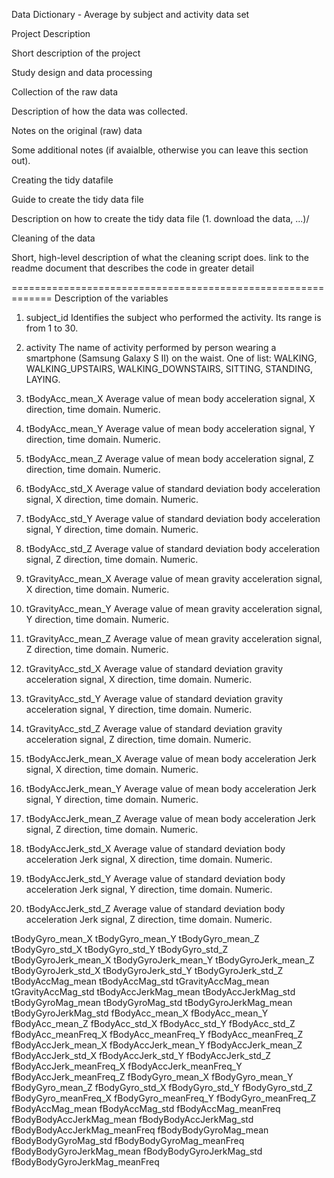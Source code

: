 Data Dictionary - Average by subject and activity data set

Project Description

Short description of the project

Study design and data processing

Collection of the raw data

Description of how the data was collected.

Notes on the original (raw) data

Some additional notes (if avaialble, otherwise you can leave this section out).

Creating the tidy datafile

Guide to create the tidy data file

Description on how to create the tidy data file (1. download the data, ...)/

Cleaning of the data

Short, high-level description of what the cleaning script does. link to the readme document that describes the code in greater detail

=============================================================
Description of the variables

1. subject_id
  	Identifies the subject who performed the activity. 
	Its range is from 1 to 30.

2. activity
	The name of activity performed by person wearing a smartphone (Samsung Galaxy S II) on the waist.
	One of list: WALKING, WALKING_UPSTAIRS, WALKING_DOWNSTAIRS, SITTING, STANDING, LAYING.

3. tBodyAcc_mean_X
Average value of mean body acceleration signal, X direction, time domain.
Numeric.

4. tBodyAcc_mean_Y
Average value of mean body acceleration signal, Y direction, time domain.
Numeric.

5. tBodyAcc_mean_Z
Average value of mean body acceleration signal, Z direction, time domain.
Numeric.
 
6. tBodyAcc_std_X
Average value of standard deviation body acceleration signal, X direction, time domain.
Numeric.
 
7. tBodyAcc_std_Y
Average value of standard deviation body acceleration signal, Y direction, time domain.
Numeric.
 
8. tBodyAcc_std_Z
Average value of standard deviation body acceleration signal, Z direction, time domain.
Numeric.
 
9. tGravityAcc_mean_X
Average value of mean gravity acceleration signal, X direction, time domain.
Numeric.
 
10. tGravityAcc_mean_Y
Average value of mean gravity acceleration signal, Y direction, time domain.
Numeric.
 
11. tGravityAcc_mean_Z
Average value of mean gravity acceleration signal, Z direction, time domain.
Numeric.
 
12. tGravityAcc_std_X
Average value of standard deviation gravity acceleration signal, X direction, time domain.
Numeric.
 
13. tGravityAcc_std_Y
Average value of standard deviation gravity acceleration signal, Y direction, time domain.
Numeric.
 
14. tGravityAcc_std_Z
Average value of standard deviation gravity acceleration signal, Z direction, time domain.
Numeric.
 
15. tBodyAccJerk_mean_X
Average value of mean body acceleration Jerk signal, X direction, time domain.
Numeric.
 
16. tBodyAccJerk_mean_Y
Average value of mean body acceleration Jerk signal, Y direction, time domain.
Numeric.
 
17. tBodyAccJerk_mean_Z
Average value of mean body acceleration Jerk signal, Z direction, time domain.
Numeric.
 
18. tBodyAccJerk_std_X
Average value of standard deviation body acceleration Jerk signal, X direction, time domain.
Numeric.
 
19. tBodyAccJerk_std_Y
Average value of standard deviation body acceleration Jerk signal, Y direction, time domain.
Numeric.
 
20. tBodyAccJerk_std_Z
Average value of standard deviation body acceleration Jerk signal, Z direction, time domain.
Numeric.
 
tBodyGyro_mean_X
tBodyGyro_mean_Y
tBodyGyro_mean_Z
tBodyGyro_std_X
tBodyGyro_std_Y
tBodyGyro_std_Z
tBodyGyroJerk_mean_X
tBodyGyroJerk_mean_Y
tBodyGyroJerk_mean_Z
tBodyGyroJerk_std_X
tBodyGyroJerk_std_Y
tBodyGyroJerk_std_Z
tBodyAccMag_mean
tBodyAccMag_std
tGravityAccMag_mean
tGravityAccMag_std
tBodyAccJerkMag_mean
tBodyAccJerkMag_std
tBodyGyroMag_mean
tBodyGyroMag_std
tBodyGyroJerkMag_mean
tBodyGyroJerkMag_std
fBodyAcc_mean_X
fBodyAcc_mean_Y
fBodyAcc_mean_Z
fBodyAcc_std_X
fBodyAcc_std_Y
fBodyAcc_std_Z
fBodyAcc_meanFreq_X
fBodyAcc_meanFreq_Y
fBodyAcc_meanFreq_Z
fBodyAccJerk_mean_X
fBodyAccJerk_mean_Y
fBodyAccJerk_mean_Z
fBodyAccJerk_std_X
fBodyAccJerk_std_Y
fBodyAccJerk_std_Z
fBodyAccJerk_meanFreq_X
fBodyAccJerk_meanFreq_Y
fBodyAccJerk_meanFreq_Z
fBodyGyro_mean_X
fBodyGyro_mean_Y
fBodyGyro_mean_Z
fBodyGyro_std_X
fBodyGyro_std_Y
fBodyGyro_std_Z
fBodyGyro_meanFreq_X
fBodyGyro_meanFreq_Y
fBodyGyro_meanFreq_Z
fBodyAccMag_mean
fBodyAccMag_std
fBodyAccMag_meanFreq
fBodyBodyAccJerkMag_mean
fBodyBodyAccJerkMag_std
fBodyBodyAccJerkMag_meanFreq
fBodyBodyGyroMag_mean
fBodyBodyGyroMag_std
fBodyBodyGyroMag_meanFreq
fBodyBodyGyroJerkMag_mean
fBodyBodyGyroJerkMag_std
fBodyBodyGyroJerkMag_meanFreq
